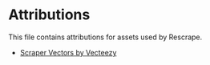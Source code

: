 # Attributions
This file contains attributions for assets used by Rescrape.
- <a href="https://www.vecteezy.com/free-vector/scraper">Scraper Vectors by Vecteezy</a>